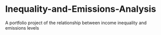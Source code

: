 # Inequality-and-Emissions-Analysis
A portfolio project of the relationship between income inequality and emissions levels 
